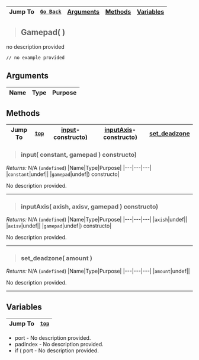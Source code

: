 |Jump To|[`Go Back`]()|[Arguments](#arguments)|[Methods](#methods)|[Variables](#variables)|
|---|---|---|---|---|
>## Gamepad( )
no description provided
```GML
// no example provided
```
## Arguments
|Name|Type|Purpose|
|---|---|---|

## Methods
|Jump To|[`top`](#)|[input](#input-constant-gamepad-)-constructo)|[inputAxis](#inputaxis-axish-axisv-gamepad-)-constructo)|[set_deadzone](#set_deadzone-amount-)|
|---|---|---|---|---|
> ### input( constant, gamepad ) constructo)
*Returns:* N/A (`undefined`)
|Name|Type|Purpose|
|---|---|---|
|`constant`|undef||
|`gamepad`|undef|) constructo|

No description provided.
***
> ### inputAxis( axish, axisv, gamepad ) constructo)
*Returns:* N/A (`undefined`)
|Name|Type|Purpose|
|---|---|---|
|`axish`|undef||
|`axisv`|undef||
|`gamepad`|undef|) constructo|

No description provided.
***
> ### set_deadzone( amount )
*Returns:* N/A (`undefined`)
|Name|Type|Purpose|
|---|---|---|
|`amount`|undef||

No description provided.
***
## Variables
|Jump To|[`top`](#)|
|---|---|

* port - No description provided.
* padIndex - No description provided.
* if ( port - No description provided.

